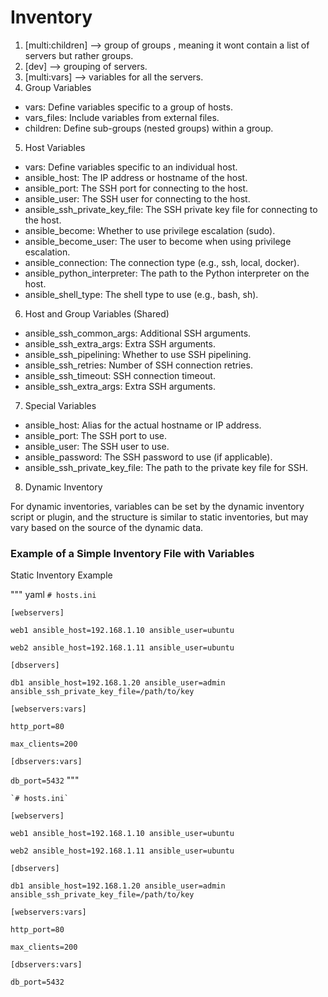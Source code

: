 # Inventory

1.  [multi:children] --> group of groups , meaning it wont contain a list of servers but rather groups.
2.  [dev] --> grouping of servers.
3.  [multi:vars] --> variables for all the servers.
4.	Group Variables

-   vars: Define variables specific to a group of hosts.
-   vars_files: Include variables from external files.
-   children: Define sub-groups (nested groups) within a group.

5. Host Variables

-   vars: Define variables specific to an individual host.
-   ansible_host: The IP address or hostname of the host.
-   ansible_port: The SSH port for connecting to the host.
-   ansible_user: The SSH user for connecting to the host.
-   ansible_ssh_private_key_file: The SSH private key file for connecting to the host.
-   ansible_become: Whether to use privilege escalation (sudo).
-   ansible_become_user: The user to become when using privilege escalation.
-   ansible_connection: The connection type (e.g., ssh, local, docker).
-   ansible_python_interpreter: The path to the Python interpreter on the host.
-   ansible_shell_type: The shell type to use (e.g., bash, sh).

6. Host and Group Variables (Shared)

-   ansible_ssh_common_args: Additional SSH arguments.
-   ansible_ssh_extra_args: Extra SSH arguments.
-   ansible_ssh_pipelining: Whether to use SSH pipelining.
-   ansible_ssh_retries: Number of SSH connection retries.
-   ansible_ssh_timeout: SSH connection timeout.
-   ansible_ssh_extra_args: Extra SSH arguments.

7. Special Variables

-   ansible_host: Alias for the actual hostname or IP address.
-   ansible_port: The SSH port to use.
-   ansible_user: The SSH user to use.
-   ansible_password: The SSH password to use (if applicable).
-   ansible_ssh_private_key_file: The path to the private key file for SSH.

8. Dynamic Inventory

For dynamic inventories, variables can be set by the dynamic inventory script or plugin, and the structure is similar to static inventories, but may vary based on the source of the dynamic data.

### Example of a Simple Inventory File with Variables

Static Inventory Example

""" yaml
`# hosts.ini`

`[webservers]`

`web1 ansible_host=192.168.1.10 ansible_user=ubuntu`

`web2 ansible_host=192.168.1.11 ansible_user=ubuntu`

`[dbservers]`

`db1 ansible_host=192.168.1.20 ansible_user=admin ansible_ssh_private_key_file=/path/to/key`

`[webservers:vars]`

`http_port=80`

`max_clients=200`

`[dbservers:vars]`

`db_port=5432`
"""

    `# hosts.ini`

`[webservers]`

`web1 ansible_host=192.168.1.10 ansible_user=ubuntu`

`web2 ansible_host=192.168.1.11 ansible_user=ubuntu`

`[dbservers]`

`db1 ansible_host=192.168.1.20 ansible_user=admin ansible_ssh_private_key_file=/path/to/key`

`[webservers:vars]`

`http_port=80`

`max_clients=200`

`[dbservers:vars]`

`db_port=5432`



<!--stackedit_data:
eyJoaXN0b3J5IjpbODk2Njg3OTg1XX0=
-->